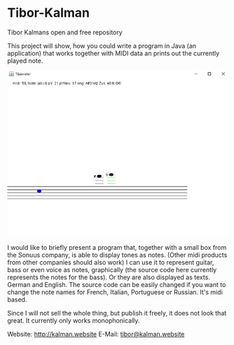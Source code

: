 # Tibor-Kalman
Tibor Kalmans open and free repository 

This project will show, how you could write a program in Java (an application) that works together with MIDI data an prints out the currently played note.

<img src="./screenshot.png">

I would like to briefly present a program that, together with a small box from the Sonuus company, is able to display tones as notes. (Other midi products from other companies should also work)
I can use it to represent guitar, bass or even voice as notes, graphically (the source code here currently represents the notes for the bass). Or they are also displayed as texts. German and English. The source code can be easily changed if you want to change the note names for French, Italian, Portuguese or Russian.
It's midi based.

Since I will not sell the whole thing, but publish it freely, it does not look that great.
It currently only works monophonically.

Website: http://kalman.website
E-Mail: tibor@kalman.website
